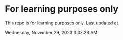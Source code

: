 # For learning purposes only
This repo is for learning purposes only.
Last updated at

Wednesday, November 29, 2023 3:08:23 AM

